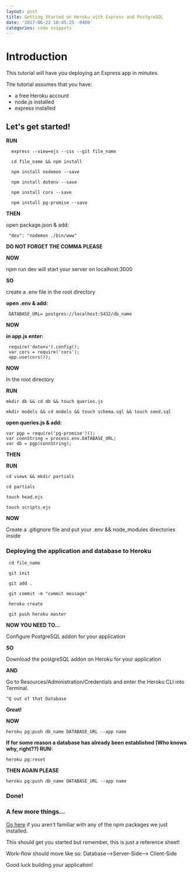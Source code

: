 ```yaml
---
layout: post
title: Getting Started on Heroku with Express and PostgreSQL
date: '2017-06-22 18:45:25 -0400'
categories: code snippets
---
```


# Introduction

This tutorial will have you deploying an Express app in minutes.

The tutorial assumes that you have:

- a free Heroku account
- node.js installed
- express installed

## Let's get started!

**RUN**

```
  express --view=ejs --css --git file_name

  cd file_name && npm install

  npm install nodemon --save

  npm install dotenv --save

  npm install cors --save

  npm install pg-promise --save
```
**THEN**

  open package.json & add:


	 "dev": "nodemon ./bin/www"



 **DO NOT FORGET THE COMMA PLEASE**

**NOW**

npm run dev will start your server on localhost:3000

**SO**

 create a .env file in the root directory

 **open .env & add:**

 	 DATABASE_URL= postgres://localhost:5432/db_name

**NOW**

 **in app.js enter:**

 	 require('dotenv').config();
 	 var cors = require('cors');
 	 app.use(cors());

**NOW**

In the root directory

**RUN**

```
mkdir db && cd db && touch queries.js

mkdir models && cd models && touch schema.sql && touch seed.sql
```

**open queries.js & add:**

	var pgp = require('pg-promise')();
	var connString = process.env.DATABASE_URL;
	var db = pgp(connString);

**THEN**

**RUN**

```
cd views && mkdir partials

cd partials

touch head.ejs

touch scripts.ejs
```

**NOW**

Create a .gitignore file and put your .env && node_modules directories inside

### Deploying the application and database to Heroku

```
 cd file_name

 git init

 git add .

 git commit -m "commit message"

 heroku create

 git push heroku master

```

**NOW YOU NEED TO...**




 Configure PostgreSQL addon for your application

 **SO**

 Download the postgreSQL addon on Heroku for your application

 **AND**

 Go to Resources/Administration/Credentials and enter the Heroku CLI into Terminal.

 ```
 ^Q out of that Database
 ```

 **Great!**

 **NOW**

 ```
 heroku pg:push db_name DATABASE_URL --app name
 ```


 **If for some reason a database has already been established (Who knows why, right??) RUN:**

```
heroku pg:reset
```

**THEN AGAIN PLEASE**

```
heroku pg:push db_name DATABASE_URL --app name
```

### Done!




### A few more things...


[Go here](https://www.npmjs.com) if you aren't familiar with any of the npm packages we just installed.

This should get you started but remember, this is just a reference sheet!

Work-flow should move like so: Database-->Server-Side--> Client-Side

Good luck building your application!

<div class="margin-space-article"></div>
